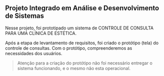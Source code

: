 ## Projeto Integrado em Análise e Desenvolvimento de Sistemas

Nesse projeto, foi prototipado um sistema de CONTROLE DE CONSULTA PARA UMA CLÍNICA DE ESTÉTICA.

Após a etapa de levantamento de requisitos, foi criado o protótipo (tela) do controle de consultas. Com o protótipo, compreenderemos as necessidades dos usuários.

> Atenção para a criação do protótipo não foi necessário entregar o sistema funcionando, e o mesmo não esta operacional.